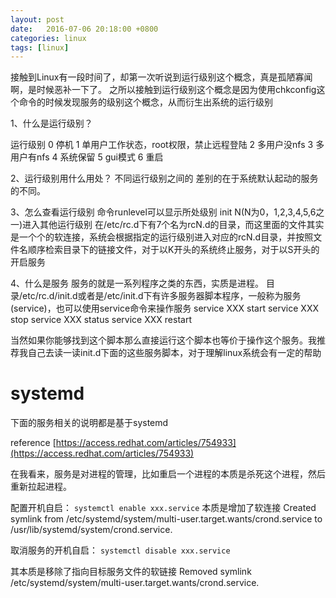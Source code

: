```yaml
---
layout: post
date:   2016-07-06 20:18:00 +0800
categories: linux
tags: [linux]
---
```


接触到Linux有一段时间了，却第一次听说到运行级别这个概念，真是孤陋寡闻啊，是时候恶补一下了。
之所以接触到运行级别这个概念是因为使用chkconfig这个命令的时候发现服务的级别这个概念，从而衍生出系统的运行级别

1、什么是运行级别？

运行级别
0 停机
1 单用户工作状态，root权限，禁止远程登陆
2 多用户没nfs
3 多用户有nfs
4 系统保留
5 gui模式
6 重启

2、运行级别用什么用处？
不同运行级别之间的 差别的在于系统默认起动的服务的不同。

3、怎么查看运行级别
命令runlevel可以显示所处级别
init N(N为0，1,2,3,4,5,6之一)进入其他运行级别
在/etc/rc.d下有7个名为rcN.d的目录，而这里面的文件其实是一个个的软连接，系统会根据指定的运行级别进入对应的rcN.d目录，并按照文件名顺序检索目录下的链接文件，对于以K开头的系统终止服务，对于以S开头的开启服务

4、什么是服务
服务的就是一系列程序之类的东西，实质是进程。
目录/etc/rc.d/init.d或者是/etc/init.d下有许多服务器脚本程序，一般称为服务(service)，也可以使用service命令来操作服务
service XXX start
service XXX stop
service XXX status
service XXX restart

当然如果你能够找到这个脚本那么直接运行这个脚本也等价于操作这个服务。我推荐我自己去读一读init.d下面的这些服务脚本，对于理解linux系统会有一定的帮助

# systemd
下面的服务相关的说明都是基于systemd

reference
[https://access.redhat.com/articles/754933](https://access.redhat.com/articles/754933)

在我看来，服务是对进程的管理，比如重启一个进程的本质是杀死这个进程，然后重新拉起进程。

配置开机自启：
`systemctl enable xxx.service`
本质是增加了软连接
Created symlink from /etc/systemd/system/multi-user.target.wants/crond.service to /usr/lib/systemd/system/crond.service.

取消服务的开机自启：
`systemctl disable xxx.service`

其本质是移除了指向目标服务文件的软链接
Removed symlink /etc/systemd/system/multi-user.target.wants/crond.service.


